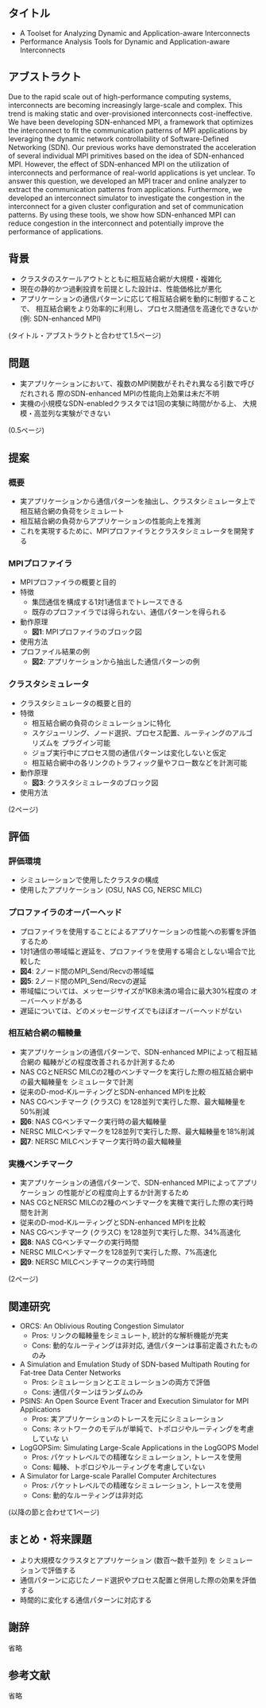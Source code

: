 ## タイトル

- A Toolset for Analyzing Dynamic and Application-aware Interconnects
- Performance Analysis Tools for Dynamic and Application-aware Interconnects

## アブストラクト

Due to the rapid scale out of high-performance computing systems,
interconnects are becoming increasingly large-scale and complex. This trend is
making static and over-provisioned interconnects cost-ineffective. We have
been developing SDN-enhanced MPI, a framework that optimizes the interconnect
to fit the communication patterns of MPI applications by leveraging the
dynamic network controllability of Software-Defined Networking (SDN). Our
previous works have demonstrated the acceleration of several individual MPI
primitives based on the idea of SDN-enhanced MPI. However, the effect of
SDN-enhanced MPI on the utilization of interconnects and performance of
real-world applications is yet unclear. To answer this question, we developed
an MPI tracer and online analyzer to extract the communication patterns from
applications. Furthermore, we developed an interconnect simulator to
investigate the congestion in the interconnect for a given cluster
configuration and set of communication patterns. By using these tools, we show
how SDN-enhanced MPI can reduce congestion in the interconnect and potentially
improve the performance of applications.

## 背景

- クラスタのスケールアウトとともに相互結合網が大規模・複雑化
- 現在の静的かつ過剰投資を前提とした設計は、性能価格比が悪化
- アプリケーションの通信パターンに応じて相互結合網を動的に制御することで、
  相互結合網をより効率的に利用し、プロセス間通信を高速化できないか (例:
  SDN-enhanced MPI)

(タイトル・アブストラクトと合わせて1.5ページ)

## 問題

- 実アプリケーションにおいて、複数のMPI関数がそれぞれ異なる引数で呼びだれされる
  際のSDN-enhanced MPIの性能向上効果は未だ不明
- 実機の小規模なSDN-enabledクラスタでは1回の実験に時間がかる上、
  大規模・高並列な実験ができない

(0.5ページ)

## 提案

### 概要

- 実アプリケーションから通信パターンを抽出し、クラスタシミュレータ上で
  相互結合網の負荷をシミュレート
- 相互結合網の負荷からアプリケーションの性能向上を推測
- これを実現するために、MPIプロファイラとクラスタシミュレータを開発する

### MPIプロファイラ

- MPIプロファイラの概要と目的
- 特徴
    - 集団通信を構成する1対1通信までトレースできる
    - 既存のプロファイラでは得られない、通信パターンを得られる
- 動作原理
    - **図1**: MPIプロファイラのブロック図
- 使用方法
- プロファイル結果の例
    - **図2**: アプリケーションから抽出した通信パターンの例

### クラスタシミュレータ

- クラスタシミュレータの概要と目的
- 特徴
    - 相互結合網の負荷のシミュレーションに特化
    - スケジューリング、ノード選択、プロセス配置、ルーティングのアルゴリズムを
      プラグイン可能
    - ジョブ実行中にプロセス間の通信パターンは変化しないと仮定
    - 相互結合網中の各リンクのトラフィック量やフロー数などを計測可能
- 動作原理
    - **図3**: クラスタシミュレータのブロック図
- 使用方法

(2ページ)

## 評価

### 評価環境

- シミュレーションで使用したクラスタの構成
- 使用したアプリケーション (OSU, NAS CG, NERSC MILC)

### プロファイラのオーバーヘッド

- プロファイラを使用することによるアプリケーションの性能への影響を評価するため
- 1対1通信の帯域幅と遅延を、プロファイラを使用する場合としない場合で比較した
- **図4**: 2ノード間のMPI_Send/Recvの帯域幅
- **図5**: 2ノード間のMPI_Send/Recvの遅延
- 帯域幅については、メッセージサイズが1KB未満の場合に最大30%程度の
  オーバーヘッドがある
- 遅延については、どのメッセージサイズでもほぼオーバーヘッドがない

### 相互結合網の輻輳量

- 実アプリケーションの通信パターンで、SDN-enhanced MPIによって相互結合網の
  輻輳がどの程度改善されるか計測するため
- NAS CGとNERSC MILCの2種のベンチマークを実行した際の相互結合網中の最大輻輳量を
  シミュレータで計測
- 従来のD-mod-KルーティングとSDN-enhanced MPIを比較
- NAS CGベンチマーク (クラスC) を128並列で実行した際、最大輻輳量を50%削減
- **図6**: NAS CGベンチマーク実行時の最大輻輳量
- NERSC MILCベンチマークを128並列で実行した際、最大輻輳量を18%削減
- **図7**: NERSC MILCベンチマーク実行時の最大輻輳量

### 実機ベンチマーク

- 実アプリケーションの通信パターンで、SDN-enhanced MPIによってアプリケーション
  の性能がどの程度向上するか計測するため
- NAS CGとNERSC MILCの2種のベンチマークを実機で実行した際の実行時間を計測
- 従来のD-mod-KルーティングとSDN-enhanced MPIを比較
- NAS CGベンチマーク (クラスC) を128並列で実行した際、34%高速化
- **図8**: NAS CGベンチマークの実行時間
- NERSC MILCベンチマークを128並列で実行した際、7%高速化
- **図9**: NERSC MILCベンチマークの実行時間

(2ページ)

## 関連研究

- ORCS: An Oblivious Routing Congestion Simulator
    - Pros: リンクの輻輳量をシミュレート, 統計的な解析機能が充実
    - Cons: 動的なルーティングは非対応, 通信パターンは事前定義されたもののみ
- A Simulation and Emulation Study of SDN-based Multipath Routing for
  Fat-tree Data Center Networks
    - Pros: シミュレーションとエミュレーションの両方で評価
    - Cons: 通信パターンはランダムのみ
- PSINS: An Open Source Event Tracer and Execution Simulator for MPI
  Applications
    - Pros: 実アプリケーションのトレースを元にシミュレーション
    - Cons: ネットワークのモデルが単純で、トポロジやルーティングを考慮していな
      い
- LogGOPSim: Simulating Large-Scale Applications in the LogGOPS Model
    - Pros: パケットレベルでの精確なシミュレーション, トレースを使用
    - Cons: 輻輳、トポロジやルーティングを考慮していない
- A Simulator for Large-scale Parallel Computer Architectures
    - Pros: パケットレベルでの精確なシミュレーション, トレースを使用
    - Cons: 動的なルーティングは非対応

(以降の節と合わせて1ページ)

## まとめ・将来課題

- より大規模なクラスタとアプリケーション (数百〜数千並列) を
  シミュレーションで評価する
- 通信パターンに応じたノード選択やプロセス配置と併用した際の効果を評価する
- 時間的に変化する通信パターンに対応する

## 謝辞

省略

## 参考文献

省略
